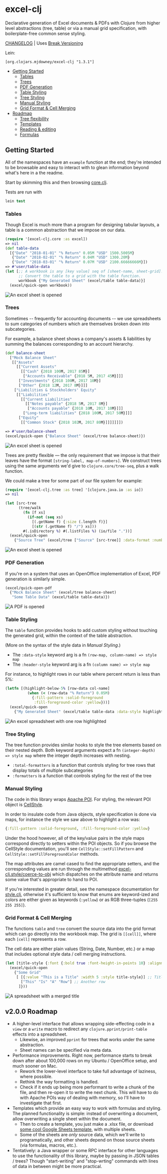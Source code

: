 # excel-clj

Declarative generation of Excel documents & PDFs with Clojure from higher level 
abstractions (tree, table) or via a manual grid specification, with boilerplate-free 
common sense styling.

[CHANGELOG](CHANGELOG.md) | Uses [Break Versioning](https://github.com/ptaoussanis/encore/blob/master/BREAK-VERSIONING.md)

Lein:
```
[org.clojars.mjdowney/excel-clj "1.3.1"]
```

- [Getting Started](#getting-started)
    - [Tables](#tables)
    - [Trees](#trees)
    - [PDF Generation](#pdf-generation)
    - [Table Styling](#table-styling)
    - [Tree Styling](#tree-styling)
    - [Manual Styling](#manual-styling)
    - [Grid Format & Cell Merging](#grid-format-&-cell-merging)
- [Roadmap](#roadmap)
    - [Tree flexibility](#roadmap)
    - [Templates](#roadmap)
    - [Reading & editing](#roadmap)
    - [Formulas](#roadmap)

## Getting Started

All of the namespaces have an `example` function at the end; they're intended to
be browsable and easy to interact with to glean information beyond what's here
in a the readme.

Start by skimming this and then browsing [core.clj](src/excel_clj/core.clj).

Tests are run with

```clojure
lein test
```

### Tables
Though Excel is much more than a program for designing tabular layouts, a table
is a common abstraction that we impose on our data.

```clojure
(require '[excel-clj.core :as excel])
=> nil
(def table-data
  [{"Date" "2018-01-01" "% Return" 0.05M "USD" 1500.5005M}
   {"Date" "2018-02-01" "% Return" 0.04M "USD" 1300.20M}
   {"Date" "2018-03-01" "% Return" 0.07M "USD" 2100.66666666M}])
=> #'user/table-data
(let [;; A workbook is any [key value] seq of [sheet-name, sheet-grid].
      ;; Convert the table to a grid with the table function.
      workbook {"My Generated Sheet" (excel/table table-data)}]
  (excel/quick-open workbook))
```

![An excel sheet is opened](resources/quick-open-table.png)


### Trees

Sometimes -- frequently for accounting documents -- we use spreadsheets to sum 
categories of numbers which are themselves broken down into subcategories.

For example, a balance sheet shows a company's assets & liabilities by summing
the balances corresponding to an account hierarchy.

```clojure
(def balance-sheet
  ["Mock Balance Sheet"
   [["Assets"
     [["Current Assets"
       [["Cash" {2018 100M, 2017 85M}]
        ["Accounts Receivable" {2018 5M, 2017 45M}]]]
      ["Investments" {2018 100M, 2017 10M}]
      ["Other" {2018 12M, 2017 8M}]]]
    ["Liabilities & Stockholders' Equity"
     [["Liabilities"
       [["Current Liabilities"
         [["Notes payable" {2018 5M, 2017 8M}]
          ["Accounts payable" {2018 10M, 2017 10M}]]]
        ["Long-term liabilities" {2018 100M, 2017 50M}]]]
      ["Equity"
       [["Common Stock" {2018 102M, 2017 80M}]]]]]]])

=> #'user/balance-sheet
(excel/quick-open {"Balance Sheet" (excel/tree balance-sheet)})
```

![An excel sheet is opened](resources/quick-open-tree.png)

Trees are pretty flexible — the only requirement that we impose is that their
leaves have the format `[string-label, map-of-numbers]`. We construct trees 
using the same arguments we'd give to `clojure.core/tree-seq`, plus a walk 
function. 

We could make a tree for some part of our file system for example:

```clojure
(require '[excel-clj.tree :as tree] '[clojure.java.io :as io])
=> nil

(let [src-tree
      (tree/walk
        (fn [f xs]
          (if-not (seq xs)
            [(.getName f) {:size (.length f)}]
            [(str (.getName f) "/") xs]))
        #(.isDirectory %) #(.listFiles %) (io/file "."))]
  (excel/quick-open 
    {"Source Tree" (excel/tree ["Source" [src-tree]] :data-format :number)}))
```

![An excel sheet is opened](resources/file-tree.png)


### PDF Generation

If you're on a system that uses an OpenOffice implementation of Excel, PDF 
generation is similarly simple.

```clojure
(excel/quick-open-pdf 
  {"Mock Balance Sheet" (excel/tree balance-sheet) 
   "Some Table Data" (excel/table table-data)})
```

![A PDF is opened](resources/quick-open-pdf.png)


### Table Styling

The `table` function provides hooks to add custom styling without touching 
the generated grid, within the context of the table abstraction.

(More on the syntax of the style data in _Manual Styling_.)

- The `:data-style` keyword arg is a fn `(row-map, column-name) => style map`
- The `:header-style` keyword arg is a fn `(column name) => style map`

For instance, to highlight rows in our table where percent return is less than 
5%:

```clojure
(letfn [(highlight-below-5% [row-data col-name]
          (when (< (row-data "% Return") 0.05M)
            {:fill-pattern :solid-foreground
             :fill-foreground-color :yellow}))]
  (excel/quick-open
    {"My Generated Sheet" (excel/table table-data :data-style highlight-below-5%)}))
```

![An excel spreadsheet with one row highlighted](resources/manual-formatting.png)

### Tree Styling

The tree function provides similar hooks to style the tree elements based on
their nested depth. Both keyword arguments expect a fn 
`(integer-depth) => style map` where the integer depth increases with nesting.

- `:total-formatters` is a function that controls styling for tree rows that 
  display totals of multiple subcategories
- `:formatters` is a function that controls styling for the rest of the tree

### Manual Styling

The code in this library wraps [Apache POI](https://poi.apache.org/). For 
styling, the relevant POI object is [CellStyle](https://poi.apache.org/apidocs/dev/org/apache/poi/ss/usermodel/CellStyle.html).

In order to insulate code from Java objects, style specification is done via maps,
for instance the style we saw above to highlight a row was:
```clojure 
{:fill-pattern :solid-foreground, :fill-foreground-color :yellow}
```

Under the hood however, all of the key/value pairs in the style maps correspond 
directly to setters within the POI objects. So if you browse the CellStyle 
documentation, you'll see `CellStyle::setFillPattern` and 
`CellStyle::setFillForegroundColor` methods. 

The map attributes are camel cased to find the appropriate setters, and the 
corresponding values are run through the multimethod 
[excel-clj.style/coerce-to-obj](src/excel_clj/style.clj) which dispatches on the
attribute name and returns some value that's appropriate to hand to POI.

If you're interested in greater detail, see the namespace documentation for 
[style.clj](src/excel_clj/style.clj), otherwise it's sufficient to know that enums are keyword-ized and
colors are either given as keywords (`:yellow`) or as RGB three-tuples 
(`[255 255 255]`).

### Grid Format & Cell Merging

The functions `table` and `tree` convert the source data into the grid format
which can go directly into the workbook map. The grid is `[[cell]]`, where each
`[cell]` represents a row.

The cell data are either plain values (String, Date, Number, etc.) or a map 
that includes optional style data / cell merging instructions.

```clojure
(let [title-style {:font {:bold true :font-height-in-points 10} :alignment :center}]
  (excel/quick-open 
    {"Some Grid" 
     [ [{:value "This is a Title" :width 5 :style title-style}] ;; Title row
       ["This" "Is" "A" "Row"] ;; Another row
      ]}))
```

![A spreadsheet with a merged title](resources/manual-grid.png)

## v2.0.0 Roadmap
- A higher-level interface that allows wrapping side-effecting code in a `view`
  or a `write` macro to redirect any `clojure.pprint/print-table` effects into
  a spreadsheet.
  - Likewise, an improved `pprint` for trees that works under the same abstraction.
  - Sheet names can be specified via meta data.
- Performance improvements. Right now, performance starts to break down after 
  about 100,000 rows on my Ubuntu / OpenOffice setup, and much sooner on Mac.
  - Rework the lower-level interface to take full advantage of laziness, where 
    possible.
  - Rethink the way formatting is handled.
  - Check if it ends up being more performant to write a chunk of the file, and
    then re-open it to write the next chunk. This will have to do with Apache 
    POIs way of dealing with memory, so I'll have to investigate that first.
- Templates which provide an easy way to work with formulas and styling. The 
  planned functionality is simple: instead of overwriting a document, allow
  overwriting a single sheet within the document.
  - Then to create a template, you just make a .xlsx file, or download
    [some cool Google Sheets template](https://docs.google.com/spreadsheets/u/0/?usp=mkt_sheets_tpl),
    with multiple sheets.
  - Some of the sheets are _only_ source data, which we'll write to programatically,
    and other sheets depend on those source sheets (via formulas, macros, etc.).
- Tentatively: a Java wrapper or some RPC interface for other languages to use 
  the functionality of this library, maybe by passing in JSON tables / trees? 
  Though "start-writing" and "stop-wrting" commands with lines of data in between 
  might be more practical.
